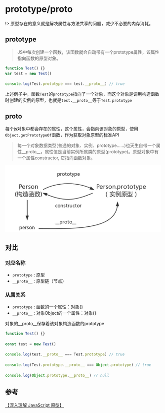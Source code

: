 # prototype/__proto__

!> 原型存在的意义就是解决属性与方法共享的问题，减少不必要的内存消耗。

## prototype

> JS中每次创建一个函数，该函数就会自动带有一个prototype属性，该属性指向函数的原型对象。

``` javascript
function Test() {}
var test = new Test()

console.log(Test.prototype === test.__proto__) // true
```
上述例子中，函数`Test`的`prototype`指向了一个对象，而这个对象是调用构造函数时创建的实例的原型，也就是`test.__proto__`等于`Test.prototype`

## __proto__

每个js对象中都会存在的属性，这个属性，会指向该对象的原型，使用  `Object.getPrototypeOf`函数，作为获取对象原型的标准API

> 每一个对象数据类型(普通的对象、实例、prototype......)也天生自带一个属性__proto__，属性值是当前实例所属类的原型(prototype)。原型对象中有一个属性constructor, 它指向函数对象。

![](./media/prototype.webp)

## 对比

### 对应名称

* `prototype` : 原型
* `__proto__` : 原型链（节点）

### 从属关系

* `prototype` : 函数的一个属性：对象{}
* `__proto__` : 对象Object的一个属性：对象{}

对象的__proto__保存着该对象构造函数的prototype
``` javascript
function Test() {}

const test = new Test()

console.log(test.__proto__ === Test.prototype) // true

console.log(Test.prototype.__proto__ === Object.prototype) // true

console.log(Object.prototype.__proto__) // null

```

## 参考

[【深入理解 JavaScript 原型】](https://zhuanlan.zhihu.com/p/87667349)
